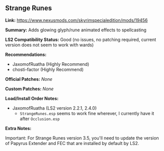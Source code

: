 ## Strange Runes

**Link:** https://www.nexusmods.com/skyrimspecialedition/mods/19456

**Summary:** Adds glowing glyph/rune animated effects to spellcasting 

**LS2 Compatibility Status:** Good (no issues, no patching required, current version does not seem to work with wards)

**Recommendations:** 
* JaxomofRuatha (Highly Recommend)
* chosti-factor (Highly Recommend)

**Official Patches:**
_None_

**Custom Patches:**
_None_

**Load/Install Order Notes:**
* JaxomofRuatha (LS2 version 2.2.1, 2.4.0)
  * `StrangeRunes.esp` seems to work fine wherever, I currently have it after `Occlusion.esp`

**Extra Notes:**

Important: For Strange Runes version 3.5, you'll need to update the version of Papyrus Extender and FEC that are installed by default by LS2.